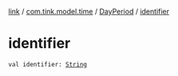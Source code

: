 [link](../../index.md) / [com.tink.model.time](../index.md) / [DayPeriod](index.md) / [identifier](./identifier.md)

# identifier

`val identifier: `[`String`](https://kotlinlang.org/api/latest/jvm/stdlib/kotlin/-string/index.html)
